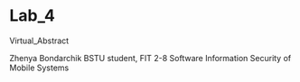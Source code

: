 # Lab_4
Virtual_Abstract

Zhenya Bondarchik
BSTU student, FIT 2-8
Software Information Security of Mobile Systems
